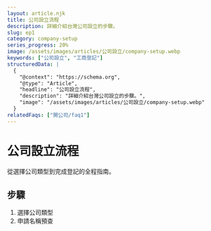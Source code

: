 ```yaml
---
layout: article.njk
title: 公司設立流程
description: 詳細介紹台灣公司設立的步驟。
slug: ep1
category: company-setup
series_progress: 20%
image: /assets/images/articles/公司設立/company-setup.webp
keywords: ["公司設立", "工商登記"]
structuredData: |
  {
    "@context": "https://schema.org",
    "@type": "Article",
    "headline": "公司設立流程",
    "description": "詳細介紹台灣公司設立的步驟。",
    "image": "/assets/images/articles/公司設立/company-setup.webp"
  }
relatedFaqs: ["開公司/faq1"]
---
```

# 公司設立流程
從選擇公司類型到完成登記的全程指南。
## 步驟
1. 選擇公司類型
2. 申請名稱預查
